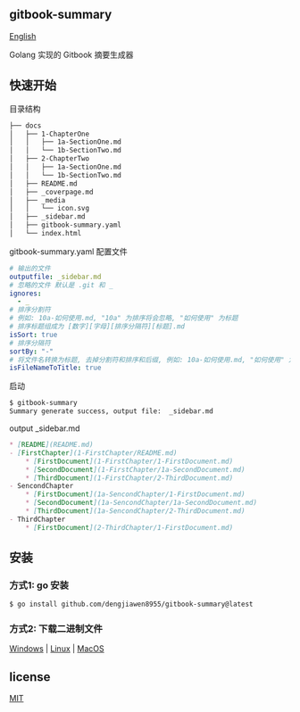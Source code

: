 ## gitbook-summary


[English](./README.md)

Golang 实现的 Gitbook 摘要生成器

## 快速开始

目录结构

```bash
├── docs
│   ├── 1-ChapterOne
│   │   ├── 1a-SectionOne.md
│   │   └── 1b-SectionTwo.md
│   ├── 2-ChapterTwo
│   │   ├── 1a-SectionOne.md
│   │   └── 1b-SectionTwo.md
│   ├── README.md
│   ├── _coverpage.md
│   ├── _media
│   │   └── icon.svg
│   ├── _sidebar.md
│   ├── gitbook-summary.yaml
│   └── index.html
```

gitbook-summary.yaml 配置文件

```yaml
# 输出的文件 
outputfile: _sidebar.md
# 忽略的文件 默认是 .git 和 _
ignores:
  - _
# 排序分割符
# 例如: 10a-如何使用.md, "10a" 为排序将会忽略, "如何使用" 为标题
# 排序标题组成为 [数字][字母][排序分隔符][标题].md
isSort: true
# 排序分隔符
sortBy: "-"
# 将文件名转换为标题, 去掉分割符和排序和后缀, 例如: 10a-如何使用.md, "如何使用" 为标题, 首字母大写
isFileNameToTitle: true

```

启动

```bash
$ gitbook-summary
Summary generate success, output file:  _sidebar.md 
```

output _sidebar.md

```markdown
* [README](README.md)
- [FirstChapter](1-FirstChapter/README.md)
    * [FirstDocument](1-FirstChapter/1-FirstDocument.md)
    * [SecondDocument](1-FirstChapter/1a-SecondDocument.md)
    * [ThirdDocument](1-FirstChapter/2-ThirdDocument.md)
- SencondChapter
    * [FirstDocument](1a-SencondChapter/1-FirstDocument.md)
    * [SecondDocument](1a-SencondChapter/1a-SecondDocument.md)
    * [ThirdDocument](1a-SencondChapter/2-ThirdDocument.md)
- ThirdChapter
    * [FirstDocument](2-ThirdChapter/1-FirstDocument.md)


```

## 安装

### 方式1: go 安装

```bash
$ go install github.com/dengjiawen8955/gitbook-summary@latest
```

### 方式2: 下载二进制文件

[Windows](release/gitbook-summary.exe) | [Linux](release/gitbook-summary) | [MacOS](release/gitbook-summary.darwin)

## license

[MIT](./LICENSE)